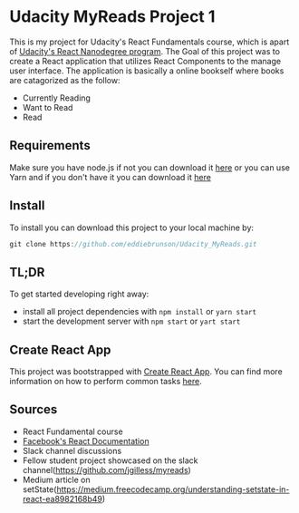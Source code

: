 # Udacity MyReads Project 1

This is my project for Udacity's React Fundamentals course, which is apart of [Udacity's React Nanodegree program](https://www.udacity.com/course/react-nanodegree--nd019). The Goal of this project was to create a React application that utilizes React Components to the manage user interface. The application is basically a online bookself where books are catagorized as the follow:

   * Currently Reading 
   * Want to Read 
   * Read 

## Requirements 

Make sure you have node.js if not you can download it [here](https://nodejs.org/en/) or you can use Yarn and if you don't have it you can download it [here](https://yarnpkg.com/lang/en/docs/install/#mac-stable)

## Install 

To install you can download this project to your local machine by:

```JavaScript 
git clone https://github.com/eddiebrunson/Udacity_MyReads.git
```

## TL;DR

To get started developing right away:

* install all project dependencies with `npm install` or `yarn start`
* start the development server with `npm start` or `yart start`


## Create React App

This project was bootstrapped with [Create React App](https://github.com/facebookincubator/create-react-app). You can find more information on how to perform common tasks [here](https://github.com/facebookincubator/create-react-app/blob/master/packages/react-scripts/template/README.md).

## Sources 

* React Fundamental course 
* [Facebook's React Documentation](https://reactjs.org)
* Slack channel discussions 
* Fellow student project showcased on the slack channel(https://github.com/jgilless/myreads)
* Medium article on setState(https://medium.freecodecamp.org/understanding-setstate-in-react-ea8982168b49)

